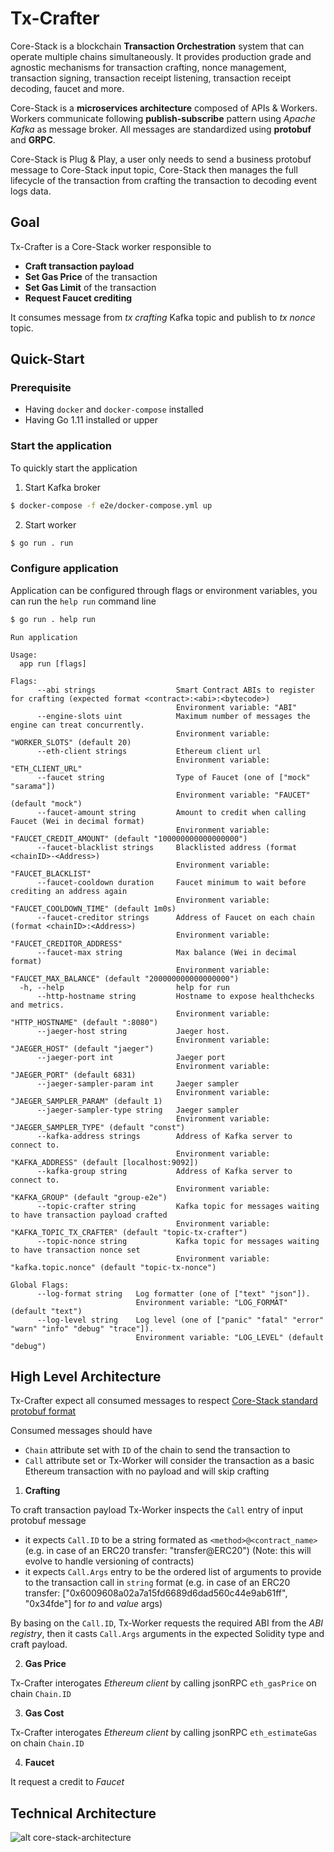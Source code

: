 # Tx-Crafter

Core-Stack is a blockchain **Transaction Orchestration** system that can operate multiple chains simultaneously.
It provides production grade and agnostic mechanisms for transaction crafting, nonce management, transaction signing, transaction receipt listening, transaction receipt decoding, faucet and more.

Core-Stack is a **microservices architecture** composed of APIs & Workers. 
Workers communicate following **publish-subscribe** pattern using *Apache Kafka* as message broker. 
All messages are standardized using **protobuf** and **GRPC**.

Core-Stack is Plug & Play, a user only needs to send a business protobuf message to Core-Stack input topic,
Core-Stack then manages the full lifecycle of the transaction from crafting the transaction to decoding event logs data.

## Goal

Tx-Crafter is a Core-Stack worker responsible to 

- **Craft transaction payload**  
- **Set Gas Price** of the transaction
- **Set Gas Limit** of the transaction
- **Request Faucet crediting**

It consumes message from *tx crafting* Kafka topic and publish to *tx nonce* topic.

## Quick-Start

### Prerequisite

- Having ```docker``` and ```docker-compose``` installed
- Having Go 1.11 installed or upper

### Start the application

To quickly start the application

1. Start Kafka broker

```sh
$ docker-compose -f e2e/docker-compose.yml up
```

2. Start worker

```sh
$ go run . run
```

### Configure application

Application can be configured through flags or environment variables, you can run the ```help run``` command line

```sh
$ go run . help run
```

```text
Run application

Usage:
  app run [flags]

Flags:
      --abi strings                  Smart Contract ABIs to register for crafting (expected format <contract>:<abi>:<bytecode>)
                                     Environment variable: "ABI"
      --engine-slots uint            Maximum number of messages the engine can treat concurrently.
                                     Environment variable: "WORKER_SLOTS" (default 20)
      --eth-client strings           Ethereum client url
                                     Environment variable: "ETH_CLIENT_URL"
      --faucet string                Type of Faucet (one of ["mock" "sarama"])
                                     Environment variable: "FAUCET" (default "mock")
      --faucet-amount string         Amount to credit when calling Faucet (Wei in decimal format)
                                     Environment variable: "FAUCET_CREDIT_AMOUNT" (default "100000000000000000")
      --faucet-blacklist strings     Blacklisted address (format <chainID>-<Address>)
                                     Environment variable: "FAUCET_BLACKLIST"
      --faucet-cooldown duration     Faucet minimum to wait before crediting an address again
                                     Environment variable: "FAUCET_COOLDOWN_TIME" (default 1m0s)
      --faucet-creditor strings      Address of Faucet on each chain (format <chainID>:<Address>)
                                     Environment variable: "FAUCET_CREDITOR_ADDRESS"
      --faucet-max string            Max balance (Wei in decimal format)
                                     Environment variable: "FAUCET_MAX_BALANCE" (default "200000000000000000")
  -h, --help                         help for run
      --http-hostname string         Hostname to expose healthchecks and metrics.
                                     Environment variable: "HTTP_HOSTNAME" (default ":8080")
      --jaeger-host string           Jaeger host.
                                     Environment variable: "JAEGER_HOST" (default "jaeger")
      --jaeger-port int              Jaeger port
                                     Environment variable: "JAEGER_PORT" (default 6831)
      --jaeger-sampler-param int     Jaeger sampler
                                     Environment variable: "JAEGER_SAMPLER_PARAM" (default 1)
      --jaeger-sampler-type string   Jaeger sampler
                                     Environment variable: "JAEGER_SAMPLER_TYPE" (default "const")
      --kafka-address strings        Address of Kafka server to connect to.
                                     Environment variable: "KAFKA_ADDRESS" (default [localhost:9092])
      --kafka-group string           Address of Kafka server to connect to.
                                     Environment variable: "KAFKA_GROUP" (default "group-e2e")
      --topic-crafter string         Kafka topic for messages waiting to have transaction payload crafted
                                     Environment variable: "KAFKA_TOPIC_TX_CRAFTER" (default "topic-tx-crafter")
      --topic-nonce string           Kafka topic for messages waiting to have transaction nonce set
                                     Environment variable: "kafka.topic.nonce" (default "topic-tx-nonce")

Global Flags:
      --log-format string   Log formatter (one of ["text" "json"]).
                            Environment variable: "LOG_FORMAT" (default "text")
      --log-level string    Log level (one of ["panic" "fatal" "error" "warn" "info" "debug" "trace"]).
                            Environment variable: "LOG_LEVEL" (default "debug")
```

## High Level Architecture

Tx-Crafter expect all consumed messages to respect [Core-Stack standard protobuf format](https://gitlab.com/ConsenSys/client/fr/core-stack/core/blob/master/protobuf)

Consumed messages should have 

- ```Chain``` attribute set with ```ID``` of the chain to send the transaction to
- ```Call``` attribute set or Tx-Worker will consider the transaction as a basic Ethereum transaction with no payload and will skip crafting

1. **Crafting**

To craft transaction payload Tx-Worker inspects the ```Call``` entry of input protobuf message 
 
- it expects ```Call.ID``` to be a string formated as ```<method>@<contract_name>``` (e.g. in case of an ERC20 transfer: "transfer@ERC20") (Note: this will evolve to handle versioning of contracts) 
- it expects ```Call.Args``` entry to be the ordered list of arguments to provide to the transaction call in ```string``` format (e.g. in case of an ERC20 transfer: ["0x6009608a02a7a15fd6689d6dad560c44e9ab61ff", "0x34fde"] for *to* and *value* args)

By basing on the ```Call.ID```, Tx-Worker requests the required  ABI from the *ABI registry*, then it casts ```Call.Args``` arguments in the expected Solidity type and craft payload.

2. **Gas Price**

Tx-Crafter interogates *Ethereum client*  by calling jsonRPC ```eth_gasPrice``` on chain ```Chain.ID```

3. **Gas Cost**

Tx-Crafter interogates *Ethereum client*  by calling jsonRPC ```eth_estimateGas``` on chain ```Chain.ID```

4. **Faucet**

It request a credit to *Faucet*

## Technical Architecture

![alt core-stack-architecture](https://gitlab.com/ConsenSys/client/fr/core-stack/doc/blob/master/diagrams/Core_Stack_Architecture.png)
